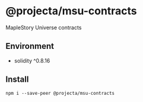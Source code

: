 # @projecta/msu-contracts

MapleStory Universe contracts

## Environment

- solidity ^0.8.16

## Install

```shell
npm i --save-peer @projecta/msu-contracts
```
